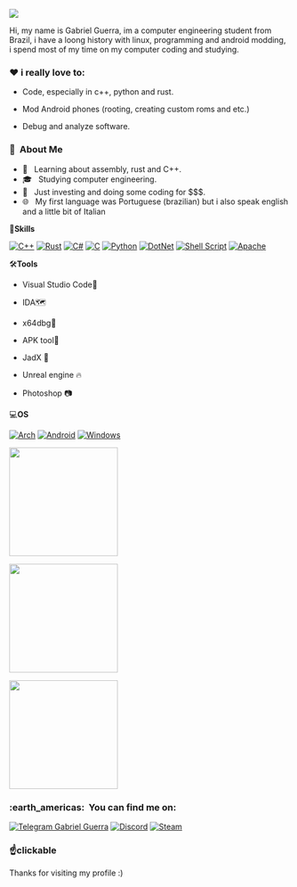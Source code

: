 
![](https://komarev.com/ghpvc/?username=GabriWar&color=006bed)

Hi, my name is Gabriel Guerra, im a computer engineering student from Brazil, i have a loong history with linux, programming and android modding, i spend most of my time on my computer coding and studying.
         
<h3> ❤️  i really love to: </h3>
 
- Code, especially in c++, python and rust.
 
- Mod Android phones (rooting, creating custom roms and etc.)
 
- Debug and analyze software.
 
<h3> 🧠 &nbsp;About Me </h3>

- 💭 &nbsp; Learning about assembly, rust and C++.
- 🎓 &nbsp; Studying computer engineering.
- 💼 &nbsp; Just investing and doing some coding for $$$.
- 🌐 &nbsp; My first language was Portuguese (brazilian) but i also speak english and a little bit of Italian

🚀**Skills**


  [![C++](https://img.shields.io/badge/C%2B%2B-00599C?style=for-the-badge&logo=c%2B%2B&logoColor=white)](https://github.com/GabriWar)
  [![Rust](https://img.shields.io/badge/rust-%23000000.svg?style=for-the-badge&logo=rust&logoColor=white)](https://github.com/GabriWar)
  [![C#](https://img.shields.io/badge/C%23-239120?style=for-the-badge&logo=c-sharp&logoColor=white)](https://github.com/GabriWar)
  [![C](https://img.shields.io/badge/C-00599C?style=for-the-badge&logo=c&logoColor=white)](https://github.com/GabriWar)
  [![Python](https://img.shields.io/badge/Python-14354C?style=for-the-badge&logo=python&logoColor=white)](https://github.com/GabriWar)
  [![DotNet](https://img.shields.io/badge/.NET-5C2D91?style=for-the-badge&logo=.net&logoColor=white)](https://github.com/GabriWar)
  [![Shell Script](https://img.shields.io/badge/Shell_Script-121011?style=for-the-badge&logo=gnu-bash&logoColor=white)](https://github.com/GabriWar)
  [![Apache](https://img.shields.io/badge/Apache-CA2136?style=for-the-badge&logo=apache&logoColor=white)](https://github.com/GabriWar)

🛠️**Tools**

 - Visual Studio Code💜
  
 - IDA🗺️
  
 - x64dbg🐞
 
 - APK tool🤖
 
 - JadX 🔧
 
 - Unreal engine 🔥
 
 - Photoshop 📷

 💻**OS**
 
 [![Arch](https://img.shields.io/badge/Arch_Linux-1793D1?style=for-the-badge&logo=arch-linux&logoColor=white)](https://github.com/GabriWar)
 [![Android](https://img.shields.io/badge/Android-3DDC84?style=for-the-badge&logo=android&logoColor=white)](https://github.com/GabriWar)
 [![Windows](https://img.shields.io/badge/Windows-0078D6?style=for-the-badge&logo=windows&logoColor=white)](https://github.com/GabriWar)


<p href="https://github.com/GabriWar">
  <img align="center" src="https://github-readme-stats.vercel.app/api?username=GabriWar&theme=blue-green" width="" height="195"/>
</p>
<p href="https://github.com/GabriWar">
  <img align="center" src="https://github-readme-stats.vercel.app/api/top-langs/?username=GabriWar&langs_count=8&theme=blue-green"width="" height="195" />
</p>
<p href="https://github.com/GabriWar">
  <img align="center"  src="https://github-readme-stats.vercel.app/api/wakatime?username=@GabriWar&theme=blue-green"width="" height="195" />
</p>



<!--(https://github.com/GabriWar)-->


<h3> :earth_americas: &nbsp;You can find me on:</h3> 

[![Telegram Gabriel Guerra]( https://img.shields.io/badge/Telegram-2CA5E0?style=for-the-badge&logo=telegram&logoColor=white)](https://t.me/GabriWarX)
[![Discord]( https://img.shields.io/badge/Discord-7289DA?style=for-the-badge&logo=discord&logoColor=white)](https://discordapp.com/users/313753423256354816)
[![Steam]( https://img.shields.io/badge/Steam-000000?style=for-the-badge&logo=steam&logoColor=white)](https://steamcommunity.com/id/GabriWarX/)
<h3>☝️clickable</h3>



Thanks for visiting my profile :)
